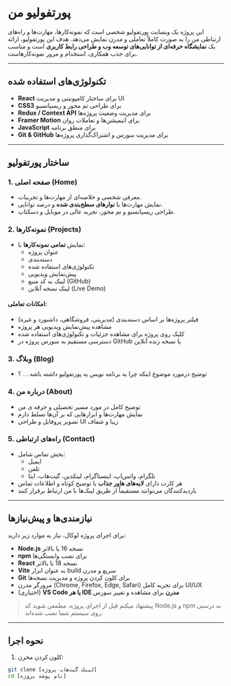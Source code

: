 # پورتفولیو من

این پروژه یک وبسایت پورتفولیو شخصی است که نمونه‌کارها، مهارت‌ها و راه‌های ارتباطی من را به صورت کاملاً تعاملی و مدرن نمایش می‌دهد. هدف این پورتفولیو، ارائه یک **نمایشگاه حرفه‌ای از توانایی‌های توسعه وب و طراحی رابط کاربری** است و مناسب برای جذب همکاری، استخدام و مرور نمونه‌کارهاست.

---

## تکنولوژی‌های استفاده شده

- **React** برای ساختار کامپوننتی و مدیریت UI
- **CSS3** برای طراحی تم محور و ریسپانسیو
- **Redux / Context API** برای مدیریت وضعیت پروژه‌ها
- **Framer Motion** برای انیمیشن‌ها و تعاملات روان
- **JavaScript** برای منطق برنامه
- **Git & GitHub** برای مدیریت سورس و اشتراک‌گذاری پروژه‌ها

---

## ساختار پورتفولیو

### 1. صفحه اصلی (Home)

- معرفی شخصی و خلاصه‌ای از مهارت‌ها و تجربیات.
- نمایش مهارت‌ها با **نوارهای سطح‌بندی شده** و درصد توانایی.
- طراحی ریسپانسیو و تم محور، تجربه عالی در موبایل و دسکتاپ.

### 2. نمونه‌کارها (Projects)

- نمایش **تمامی نمونه‌کارها** با:
  - عنوان پروژه
  - دسته‌بندی
  - تکنولوژی‌های استفاده شده
  - پیش‌نمایش ویدیویی
  - لینک به کد منبع (GitHub)
  - لینک نسخه آنلاین (Live Demo)

#### امکانات تعاملی:

- فیلتر پروژه‌ها بر اساس دسته‌بندی (مدیریتی، فروشگاهی، داشبورد و غیره)
- مشاهده پیش‌نمایش ویدیویی هر پروژه
- کلیک روی پروژه برای مشاهده جزئیات و تکنولوژی‌های استفاده شده
- دسترسی مستقیم به سورس پروژه در GitHub یا نسخه زنده آنلاین

### 3. وبلاگ (Blog)

- توضیح درمورد موضوع اینکه چرا یه برنامه نویس یه پورتفولیو داشته باشه . . ؟

### 4. درباره من (About)

- توضیح کامل در مورد مسیر تحصیلی و حرفه‌ ی من
- نمایش مهارت‌ها و ابزارهایی که بر آن‌ها تسلط دارم
- تصویر پروفایل و طراحی UI زیبا و شفاف

### 5. راه‌های ارتباطی (Contact)

- بخش تماس شامل:
  - ایمیل
  - تلفن
  - تلگرام، واتس‌اپ، اینستاگرام، لینکدین، گیت‌هاب، ایتا
- هر کارت دارای **لایه‌های هاور جذاب** با توضیح کوتاه و اطلاعات تماس
- بازدیدکنندگان می‌توانند مستقیماً از طریق لینک‌ها با من ارتباط برقرار کنند

---

## نیازمندی‌ها و پیش‌نیازها

برای اجرای پروژه لوکال، نیاز به موارد زیر دارید:

- **Node.js** نسخه 16 یا بالاتر
- **npm** برای نصب وابستگی‌ها
- **React** نسخه 18 یا بالاتر
- **Vite** به عنوان ابزار build سریع و مدرن
- **Git** برای کلون کردن پروژه و مدیریت نسخه‌ها
- مرورگر مدرن (Chrome, Firefox, Edge, Safari) برای تجربه کامل UI/UX
- (اختیاری) **VS Code یا هر IDE مدرن** برای مشاهده و تغییر سورس

> پیشنهاد میکنم قبل از اجرای پروژه، مطمعن شوید که Node.js و npm به درستی روی سیستم شما نصب شده‌اند.

---

## نحوه اجرا

1. کلون کردن مخزن:

```bash
git clone [لینک گیت‌هاب پروژه]
cd [نام پوشه پروژه]

```
